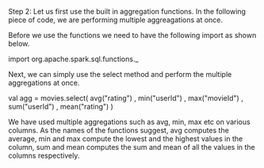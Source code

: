 

Step 2: Let us first use the built in aggregation functions. In the following piece of code, we are performing multiple aggreagations at once.



Before we use the functions we need to have the following import as shown below.

import org.apache.spark.sql.functions._

Next, we can simply use the select method and perform the multiple aggregations at once.

val agg = movies.select(
    avg("rating")
  , min("userId")
  , max("movieId")
  , sum("userId")
  , mean("rating")
)

 

We have used multiple aggregations such as avg, min, max etc on various columns. As the names of the functions suggest, avg computes the average, min and max compute the lowest and the highest values in the column, sum and mean computes the sum and mean of all the values in the columns respectively.
 
